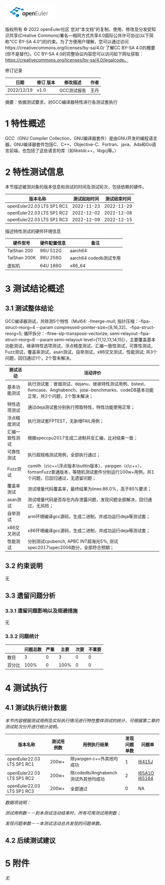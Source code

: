 ![openEuler ico](../../images/openEuler.png)

版权所有 © 2022  openEuler社区
 您对“本文档”的复制、使用、修改及分发受知识共享(Creative Commons)署名—相同方式共享4.0国际公共许可协议(以下简称“CC BY-SA 4.0”)的约束。为了方便用户理解，您可以通过访问https://creativecommons.org/licenses/by-sa/4.0/ 了解CC BY-SA 4.0的概要 (但不是替代)。CC BY-SA 4.0的完整协议内容您可以访问如下网址获取：https://creativecommons.org/licenses/by-sa/4.0/legalcode。

修订记录

| 日期        | 修订   版本 | 修改描述 | 作者 |
| ----       | ----------- | -------- | ---- |
| 2022/12/19 |   v1.0      | GCC测试报告 | 王丹 |


摘要：依据测试要求，对GCC编译器特性进行各测试套执行

 

# 1     特性概述

GCC（GNU Compiler Collection，GNU编译器套件）是由GNU开发的编程语言器。GNU编译器套件包括C、C++、Objective-C、Fortran、java、Ada和Go语言前端，也包括了这些语言的库（如libstdc++，libgcj等。）

# 2     特性测试信息

本节描述被测对象的版本信息和测试的时间及测试轮次，包括依赖的硬件。

| 版本名称 | 测试起始时间 | 测试结束时间 |
| -------- | ------------ | ------------ |
| openEuler22.03 LTS SP1 RC1 | 2022-11-23 | 2022-11-29 |
| openEuler22.03 LTS SP1 RC2 | 2022-12-02 | 2022-12-08 |
| openEuler22.03 LTS SP1 RC3 | 2022-12-09 | 2022-12-15 |

描述特性测试的硬件环境信息

| 硬件型号 | 硬件配置信息 | 备注 |
| -------- | ------------ | ---- |
| TaiShan 200 | 96U 512G | aarch64 |
| TaiShan 200K | 96U 256G | aarch64 codedb测试专用 |
| 虚拟机 | 64U 186G | x86_64 |

# 3     测试结论概述

## 3.1   测试整体结论

GCC编译器测试，共转测5个特性（Mul64: -fmerge-mull; 指针压缩：-fipa-struct-reorg=4 --param compressed-pointer-size=[8,16,32]、-fipa-struct-reorg=5; 循环拆分：-ftree-slp-transpose-vectorize; semi-relayout:-fipa-struct-reorg=6 --param semi-relayout-level=[11,12,13,14,15]），主要覆盖基本功能测试，继承特性选项测试，浮点精度测试，汇编一致性测试，可靠性测试，Fuzz测试，覆盖率测试，asan测试，自举测试，x86交叉测试，性能测试; 共3个问题，回归通过1个，2个暂未解决。

| 测试活动 | 活动评价 |
| -------- | -------- |
| 基本功能测试 | 执行测试套：冒烟测试、dejanu、继承特性测试用例、bstest、llvmcase、Anghabench、jotai-benchmarks、codeDB基本功能正常，共2个问题，2个暂未解决； |
| 特性选项测试 | 通过deja测试套分别执行预取特性，特性功能使用正常； |
| 浮点精度测试 | 执行测试套FPTEST，无新增FAIL用例； |
| 汇编一致性测试 | 根据speccpu2017生成二进制并反汇编，比对结果一致； |
| 可靠性测试 | 执行超规格测试用例，全部执行通过； |
| Fuzz测试 | csmith（c\c++\浮点版本\builtin版本）、yarpgen（c\c++）、fortranFuzz普通版本，等随机测试套件分别运行100w+用例，共1个问题，已回归通过，无遗留问题； |
| 覆盖率测试 | 测试增量代码覆盖率，最终结果为lines:86.0%，高于85%要求； |
| asan测试 | 测试增量代码是否存在内存泄露问题，发现问题全部解决，回归通过，无风险； |
| 自举测试 | arm环境编译gcc源码，生成二进制，并成功运行deja等测试套； |
| x86交叉测试 | x86环境编译gcc源码，生成二进制，并成功运行deja等测试套； |
| 性能测试 | 分别测试cpubench, APBC INT超海光5%, 测试spec2017\spec2006跑分，全部符合预期； |


## 3.2   约束说明

无

## 3.3   遗留问题分析

### 3.3.1 遗留问题影响以及规避措施

无

### 3.3.2 问题统计

|        | 问题总数 | 严重 | 主要 | 次要 | 不重要 |
| ------ | -------- | ---- | ---- | ---- | ------ |
| 数目   |  3       | 0     |  3    | 0     | 0       |
| 百分比 |  100%     |  0    |  100%    |  0    |  0      |

# 4     测试执行

## 4.1   测试执行统计数据

*本节内容根据测试用例及实际执行情况进行特性整体测试的统计，可根据第二章的测试轮次分开进行统计说明。*

| 版本名称 | 测试用例数 | 用例执行结果 | 发现问题单数 | 问题单 |
| -------- | ---------- | ------------ | ------------ | ------------ |
| openEuler22.03 LTS SP1 RC1 | 200w+ | 除yarpgen c++外其他均成功 | 1     |  [I6415J](https://gitee.com/openeuler/gcc/issues/I6415J) |
| openEuler22.03 LTS SP1 RC2 | 200w+ | 除codedb/Anghabench测试外其他均成功 | 2   |[I65A1O](https://gitee.com/openeuler/gcc/issues/I65A1O)  [I65164](https://gitee.com/openeuler/gcc/issues/I65164) |
| openEuler22.03 LTS SP1 RC3 | 200w+ | 全部通过 |  0    |  NA  |

*数据项说明：*

*测试用例数－－到本测试活动结束时，所有可用测试用例数；*

*发现问题单数－－本测试活动总共发现的问题单数。*

## 4.2   后续测试建议


# 5     附件

*无*

 



 

 
